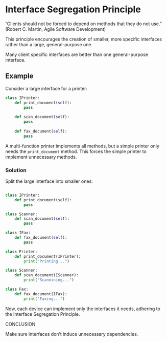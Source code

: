 # Interface Segregation Principle

”Clients should not be forced to depend on methods that they do not use.” 
(Robert C. Martin, Agile Software Development)

This principle encourages the creation of smaller, more specific interfaces rather than a large, general-purpose one.

Many client specific interfaces are better than one general-purpose 
interface.

## Example

Consider a large interface for a printer:

```python
class IPrinter:
    def print_document(self):
        pass
    
    def scan_document(self):
        pass
    
    def fax_document(self):
        pass
```

A multi-function printer implements all methods, but a simple printer only needs the `print_document` method. This forces the simple printer to implement unnecessary methods.

### Solution

Split the large interface into smaller ones:

```python

class IPrinter:
    def print_document(self):
        pass

class Scanner:
    def scan_document(self):
        pass

class IFax:
    def fax_document(self):
        pass

class Printer:
    def print_document(IPrinter):
        print("Printing...")

class Scanner:
    def scan_document(IScanner):
        print("Scannining...")

class Fax:
    def fax_document(IFax):
        print("Faxing...")
```

Now, each device can implement only the interfaces it needs, adhering to the Interface Segregation Principle.

CONCLUSION

Make sure interfaces don’t induce unnecessary dependencies.